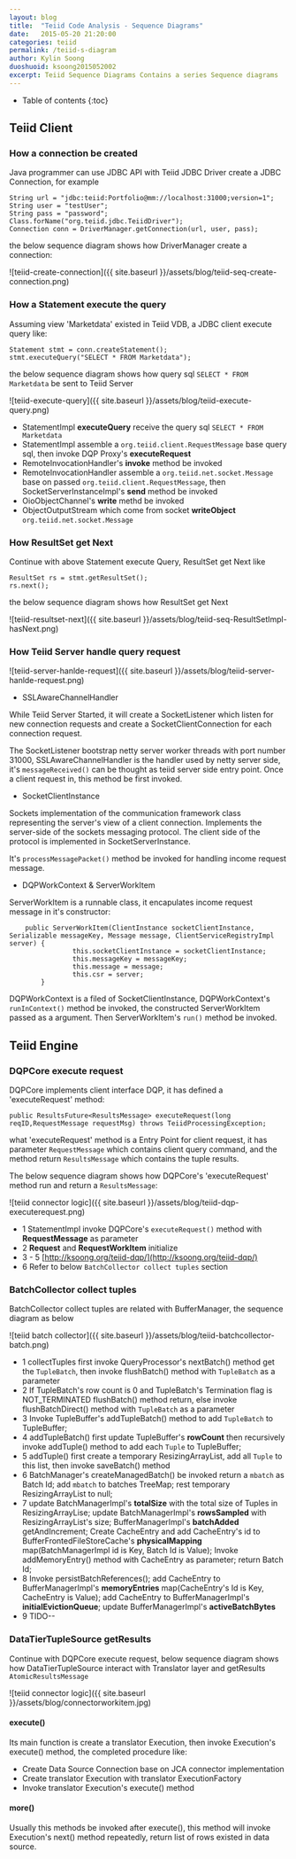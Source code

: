 ```yaml
---
layout: blog
title:  "Teiid Code Analysis - Sequence Diagrams"
date:   2015-05-20 21:20:00
categories: teiid
permalink: /teiid-s-diagram
author: Kylin Soong
duoshuoid: ksoong2015052002
excerpt: Teiid Sequence Diagrams Contains a series Sequence diagrams
---
```


* Table of contents
{:toc}

## Teiid Client

### How a connection be created

Java programmer can use JDBC API with Teiid JDBC Driver create a JDBC Connection, for example

~~~
String url = "jdbc:teiid:Portfolio@mm://localhost:31000;version=1";
String user = "testUser";
String pass = "password";
Class.forName("org.teiid.jdbc.TeiidDriver");
Connection conn = DriverManager.getConnection(url, user, pass);
~~~

the below sequence diagram shows how DriverManager create a connection:

![teiid-create-connection]({{ site.baseurl }}/assets/blog/teiid-seq-create-connection.png)

### How a Statement execute the query

Assuming view 'Marketdata' existed in Teiid VDB, a JDBC client execute query like:

~~~
Statement stmt = conn.createStatement();
stmt.executeQuery("SELECT * FROM Marketdata");
~~~

the below sequence diagram shows how query sql `SELECT * FROM Marketdata` be sent to Teiid Server

![teiid-execute-query]({{ site.baseurl }}/assets/blog/teiid-execute-query.png)

* StatementImpl **executeQuery** receive the query sql `SELECT * FROM Marketdata`
* StatementImpl assemble a `org.teiid.client.RequestMessage` base query sql, then invoke DQP Proxy's **executeRequest**
* RemoteInvocationHandler's **invoke** method be invoked
* RemoteInvocationHandler assemble a `org.teiid.net.socket.Message` base on passed `org.teiid.client.RequestMessage`, then SocketServerInstanceImpl's **send** method be invoked
* OioObjectChannel's **write** methd be invoked
* ObjectOutputStream which come from socket **writeObject** `org.teiid.net.socket.Message`

### How ResultSet get Next

Continue with above Statement execute Query, ResultSet get Next like

~~~
ResultSet rs = stmt.getResultSet();
rs.next();
~~~

the below sequence diagram shows how ResultSet get Next

![teiid-resultset-next]({{ site.baseurl }}/assets/blog/teiid-seq-ResultSetImpl-hasNext.png)

### How Teiid Server handle query request

![teiid-server-hanlde-request]({{ site.baseurl }}/assets/blog/teiid-server-hanlde-request.png)

* SSLAwareChannelHandler

While Teiid Server Started, it will create a SocketListener which listen for new connection requests and create a SocketClientConnection for each connection request.

The SocketListener bootstrap netty server worker threads with port number 31000, SSLAwareChannelHandler is the handler used by netty server side, it's `messageReceived()` can be thought as teiid server side entry point. Once a client request in, this method be first invoked. 

* SocketClientInstance

Sockets implementation of the communication framework class representing the server's view of a client connection. Implements the server-side of the sockets messaging protocol. The client side of the protocol is implemented in SocketServerInstance.

It's `processMessagePacket()` method be invoked for handling income request message.

* DQPWorkContext & ServerWorkItem

ServerWorkItem is a runnable class, it encapulates income request message in it's constructor:

~~~
    public ServerWorkItem(ClientInstance socketClientInstance, Serializable messageKey, Message message, ClientServiceRegistryImpl server) {
                this.socketClientInstance = socketClientInstance;
                this.messageKey = messageKey;
                this.message = message;
                this.csr = server;
        }
~~~

DQPWorkContext is a filed of SocketClientInstance, DQPWorkContext's `runInContext()` method be invoked, the constructed ServerWorkItem passed as a argument. Then ServerWorkItem's `run()` method be invoked.

## Teiid Engine

### DQPCore execute request

DQPCore implements client interface DQP, it has defined a 'executeRequest' method:

~~~
public ResultsFuture<ResultsMessage> executeRequest(long reqID,RequestMessage requestMsg) throws TeiidProcessingException;
~~~

what 'executeRequest' method is a Entry Point for client request, it has parameter `RequestMessage` which contains client query command, and the method return `ResultsMessage` which contains the tuple results. 

The below sequence diagram shows how DQPCore's 'executeRequest' method run and return a `ResultsMessage`:

![teiid connector logic]({{ site.baseurl }}/assets/blog/teiid-dqp-executerequest.png)

* 1 StatementImpl invoke DQPCore's `executeRequest()` method with **RequestMessage** as parameter
* 2 **Request** and **RequestWorkItem** initialize
* 3 - 5 [http://ksoong.org/teiid-dqp/](http://ksoong.org/teiid-dqp/)
* 6 Refer to below `BatchCollector collect tuples` section

### BatchCollector collect tuples

BatchCollector collect tuples are related with BufferManager, the sequence diagram as below

![teiid batch collector]({{ site.baseurl }}/assets/blog/teiid-batchcollector-batch.png)

* 1 collectTuples first invoke QueryProcessor's nextBatch() method get the `TupleBatch`, then invoke flushBatch() method with `TupleBatch` as a parameter
* 2 If TupleBatch's row count is 0 and TupleBatch's Termination flag is NOT_TERMINATED flushBatch() method return, else invoke flushBatchDirect() method with `TupleBatch` as a parameter
* 3 Invoke TupleBuffer's addTupleBatch() method to add `TupleBatch` to TupleBuffer;
* 4 addTupleBatch() first update TupleBuffer's **rowCount** then recursively invoke addTuple() method to add each `Tuple` to TupleBuffer;
* 5 addTuple() first create a temporary ResizingArrayList, add all `Tuple` to this list, then invoke saveBatch() method
* 6 BatchManager's createManagedBatch() be invoked return a `mbatch` as Batch Id; add `mbatch` to batches TreeMap; rest temporary ResizingArrayList to null;
* 7 update BatchManagerImpl's **totalSize** with the total size of Tuples in ResizingArrayLise; update BatchManagerImpl's **rowsSampled** with ResizingArrayList's size; BufferManagerImpl's **batchAdded** getAndIncrement; Create CacheEntry and add CacheEntry's id to BufferFrontedFileStoreCache's **physicalMapping** map(BatchManagerImpl id is Key, Batch Id is Value); Invoke addMemoryEntry() method with CacheEntry as parameter; return Batch Id;
* 8 Invoke persistBatchReferences(); add CacheEntry to BufferManagerImpl's **memoryEntries** map(CacheEntry's Id is Key, CacheEntry is Value); add CacheEntry to BufferManagerImpl's **initialEvictionQueue**; update BufferManagerImpl's **activeBatchBytes**
* 9 TIDO--

### DataTierTupleSource getResults

Continue with DQPCore execute request, below sequence diagram shows how DataTierTupleSource interact with Translator layer and getResults `AtomicResultsMessage`

![teiid connector logic]({{ site.baseurl }}/assets/blog/connectorworkitem.jpg)

#### execute()

Its main function is create a translator Execution, then invoke Execution's execute() method, the completed procedure like:

* Create Data Source Connection base on JCA connector implementation
* Create translator Execution with translator ExecutionFactory
* Invoke translator Execution's execute() method

#### more()

Usually this methods be invoked after execute(), this method will invoke Execution's next() method repeatedly, return list of rows existed in data source.
